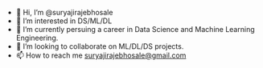 - 👋 Hi, I’m @suryajirajebhosale
- 👀 I’m interested in DS/ML/DL
- 🌱 I’m currently persuing a career in Data Science and Machine Learning Engineering.
- 💞️ I’m looking to collaborate on ML/DL/DS projects.
- 📫 How to reach me suryajirajebhosale@gmail.com

<!---
suryajirajebhosale/suryajirajebhosale is a ✨ special ✨ repository because its `README.md` (this file) appears on your GitHub profile.
You can click the Preview link to take a look at your changes.
--->
